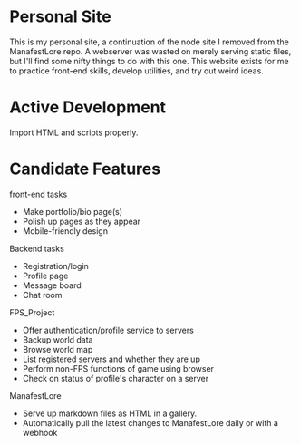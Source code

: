 # Personal Site

This is my personal site, a continuation of the node site I removed from the ManafestLore repo.
A webserver was wasted on merely serving static files, but I'll find some nifty things to do with this one. This website exists for me to practice front-end skills, develop utilities, and try out weird ideas.


# Active Development

Import HTML and scripts properly.


# Candidate Features

front-end tasks
- Make portfolio/bio page(s)
- Polish up pages as they appear
- Mobile-friendly design

Backend tasks
- Registration/login
- Profile page
- Message board
- Chat room

FPS_Project
- Offer authentication/profile service to servers
- Backup world data 
- Browse world map
- List registered servers and whether they are up
- Perform non-FPS functions of game using browser
- Check on status of profile's character on a server

ManafestLore
- Serve up markdown files as HTML in a gallery.
- Automatically pull the latest changes to ManafestLore daily or with a webhook
